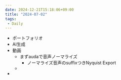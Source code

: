 ```yaml
---
date: 2024-12-21T15:18:06+09:00
title: "2024-07-02"
tags:
 - Daily
---
```

- ポートフォリオ
- AI生成
- 動画
    - まずaudaで音声ノーマライズ
        - ノーマライズ音声のsuffixつきNyquist Export
    - 
- 